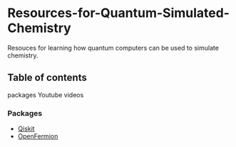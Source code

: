 # Resources-for-Quantum-Simulated-Chemistry
Resouces for learning how quantum computers can be used to simulate chemistry.

## Table of contents
packages
Youtube videos


### Packages
- [Qiskit](https://github.com/Qiskit/qiskit)
- [OpenFermion](https://github.com/quantumlib/OpenFermion)
